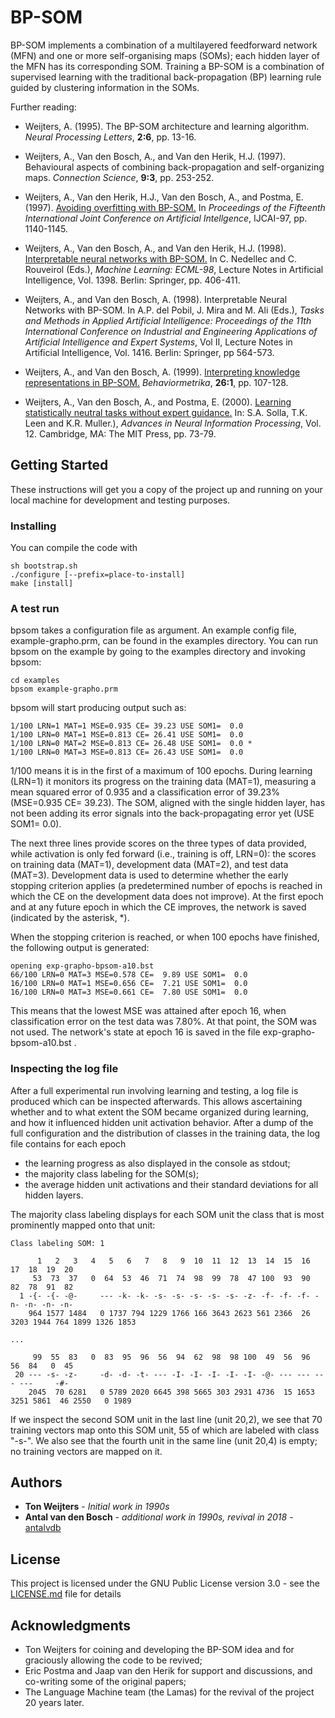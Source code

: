 # BP-SOM

BP-SOM implements a combination of a multilayered feedforward network (MFN) and one or more self-organising maps (SOMs);
each hidden layer of the MFN has its corresponding SOM. Training a BP-SOM is a combination of supervised learning with the
traditional back-propagation (BP) learning rule guided by clustering information in the SOMs.

Further reading:

* Weijters, A. (1995). The BP-SOM architecture and learning algorithm.
  *Neural Processing Letters*, **2:6**, pp. 13-16.

* Weijters, A., Van den Bosch, A., and Van den Herik,
  H.J. (1997). Behavioural aspects of combining back-propagation and
  self-organizing maps. *Connection
    Science*, **9:3**, pp. 253-252.

* Weijters, A., Van den Herik, H.J., Van den Bosch, A., and
Postma, E. (1997). [Avoiding overfitting with BP-SOM.](https://www.ijcai.org/Proceedings/97-2/Papers/051.pdf) In
*Proceedings of the Fifteenth International Joint Conference on
    Artificial Intellgence*, IJCAI-97, pp. 1140-1145.

* Weijters, A., Van den Bosch, A., and Van den
  Herik, H.J. (1998). [Interpretable neural networks with BP-SOM.](https://link.springer.com/content/pdf/10.1007%2FBFb0026711.pdf) In
  C. Nedellec and C. Rouveirol (Eds.), *Machine Learning:
    ECML-98*, Lecture Notes in Artificial Intelligence,
  Vol. 1398. Berlin: Springer, pp. 406-411.

* Weijters, A., and Van den Bosch, A. (1998). Interpretable
  Neural Networks with BP-SOM. In A.P. del Pobil, J. Mira and M. Ali
  (Eds.), *Tasks and Methods in Applied Artificial Intelligence:
    Proceedings of the 11th International Conference on Industrial and
    Engineering Applications of Artificial Intelligence and Expert
    Systems*, Vol II, Lecture Notes in Artificial Intelligence, Vol.
  1416. Berlin: Springer, pp 564-573.

* Weijters, A., and Van den Bosch, A. (1999). [Interpreting
knowledge representations in BP-SOM.](https://www.jstage.jst.go.jp/article/bhmk1974/26/1/26_1_107/_pdf)
*Behaviormetrika*, **26:1**, pp. 107-128.

* Weijters, A., Van den Bosch, A., and Postma, E. (2000). [Learning
  statistically neutral tasks without expert guidance.](https://papers.nips.cc/paper/1780-learning-statistically-neutral-tasks-without-expert-guidance.pdf) In: S.A. Solla,
  T.K. Leen and K.R. Muller.), *Advances in Neural
    Information Processing*, Vol. 12. Cambridge, MA: The MIT Press,
  pp. 73-79.

## Getting Started

These instructions will get you a copy of the project up and running on your local machine for development and testing purposes.

<!---
### Prerequisites

What things you need to install the software and how to install them

```
Give examples
```
--->

### Installing

You can compile the code with

```
sh bootstrap.sh
./configure [--prefix=place-to-install]
make [install]
```
<!---
And repeat

```
until finished
```

End with an example of getting some data out of the system or using it for a little demo

## Running an experiment


--->


### A test run

bpsom takes a configuration file as argument. An example config file, example-grapho.prm, can be found in the examples directory.
You can run bpsom on the example by going to the examples directory and invoking bpsom:

```
cd examples
bpsom example-grapho.prm
```

bpsom will start producing output such as:

```
1/100 LRN=1 MAT=1 MSE=0.935 CE= 39.23 USE SOM1=  0.0 
1/100 LRN=0 MAT=1 MSE=0.813 CE= 26.41 USE SOM1=  0.0 
1/100 LRN=0 MAT=2 MSE=0.813 CE= 26.48 USE SOM1=  0.0 *
1/100 LRN=0 MAT=3 MSE=0.813 CE= 26.43 USE SOM1=  0.0 
```

1/100 means it is in the first of a maximum of 100 epochs. During
learning (LRN=1) it monitors its progress on the training data
(MAT=1), measuring a mean squared error of 0.935 and a classification
error of 39.23% (MSE=0.935 CE= 39.23). The SOM, aligned with the single
hidden layer, has not been adding its error signals into the
back-propagating error yet (USE SOM1= 0.0).

The next three lines provide scores on the three types of data
provided, while activation is only fed forward (i.e., training is off,
LRN=0): the scores on training data (MAT=1), development data (MAT=2),
and test data (MAT=3). Development data is used to determine whether
the early stopping criterion applies (a predetermined number of epochs
is reached in which the CE on the development data does not
improve). At the first epoch and at any future epoch in which the CE
improves, the network is saved (indicated by the asterisk, *).

When the stopping criterion is reached, or when 100 epochs have
finished, the following output is generated:

```
opening exp-grapho-bpsom-a10.bst
66/100 LRN=0 MAT=3 MSE=0.578 CE=  9.89 USE SOM1=  0.0 
16/100 LRN=0 MAT=1 MSE=0.656 CE=  7.21 USE SOM1=  0.0 
16/100 LRN=0 MAT=3 MSE=0.661 CE=  7.80 USE SOM1=  0.0 
```

This means that the lowest MSE was attained after epoch 16, when
classification error on the test data was 7.80%. At that point, the
SOM was not used. The network's state at epoch 16 is saved in the file
exp-grapho-bpsom-a10.bst .

### Inspecting the log file

After a full experimental run involving learning and testing, a log
file is produced which can be inspected afterwards. This allows
ascertaining whether and to what extent the SOM became organized
during learning, and how it influenced hidden unit activation
behavior. After a dump of the full configuration and the distribution
of classes in the training data, the log file contains for each epoch

* the learning progress as also displayed in the console as stdout;
* the majority class labeling for the SOM(s);
* the average hidden unit activations and their standard deviations
for all hidden layers.

The majority class labeling displays for each SOM unit the class that
is most prominently mapped onto that unit:

```
Class labeling SOM: 1

      1   2   3   4   5   6   7   8   9  10  11  12  13  14  15  16  17  18  19  20
     53  73  37   0  64  53  46  71  74  98  99  78  47 100  93  90  82  78  91  82
  1 -{- -{- -@-     --- -k- -k- -s- -s- -s- -s- -s- -z- -f- -f- -f- -n- -n- -n- -n-
    964 1577 1484   0 1737 794 1229 1766 166 3643 2623 561 2366  26 3203 1944 764 1899 1326 1853

...

     99  55  83   0  83  95  96  56  94  62  98  98 100  49  56  96  56  84   0  45
 20 --- -s- -z-     -d- -d- -t- --- -I- -I- -I- -I- -I- -@- --- --- --- ---     -#-
    2045  70 6281   0 5789 2020 6645 398 5665 303 2931 4736  15 1653 3251 5861  46 2550   0 1989
```

If we inspect the second SOM unit in the last line (unit 20,2), we see that 70
training vectors map onto this SOM unit, 55 of which are labeled with
class "-s-". We also see that the fourth unit in the same line (unit
20,4) is empty; no training vectors are mapped on it.

<!---
### And coding style tests

Explain what these tests test and why

```
Give an example
```

## Deployment

Add additional notes about how to deploy this on a live system

## Built With

* [Dropwizard](http://www.dropwizard.io/1.0.2/docs/) - The web framework used
* [Maven](https://maven.apache.org/) - Dependency Management
* [ROME](https://rometools.github.io/rome/) - Used to generate RSS Feeds

## Contributing

Please read [CONTRIBUTING.md](https://gist.github.com/PurpleBooth/b24679402957c63ec426) for details on our code of conduct, and the process for submitting pull requests to us.

## Versioning

We use [SemVer](http://semver.org/) for versioning. For the versions available, see the [tags on this repository](https://github.com/your/project/tags).

--->

## Authors

* **Ton Weijters** - *Initial work in 1990s*
* **Antal van den Bosch** - *additional work in 1990s, revival in 2018* -  [antalvdb](https://github.com/antalvdb)

<!---
See also the list of [contributors](https://github.com/your/project/contributors) who participate in this project.
--->

## License

This project is licensed under the GNU Public License version 3.0 - see the [LICENSE.md](LICENSE.md) file for details

## Acknowledgments

* Ton Weijters for coining and developing the BP-SOM idea and for graciously allowing the code to be revived;
* Eric Postma and Jaap van den Herik for support and discussions, and co-writing some of the original papers;
* The Language Machine team (the Lamas) for the revival of the project 20 years later.
